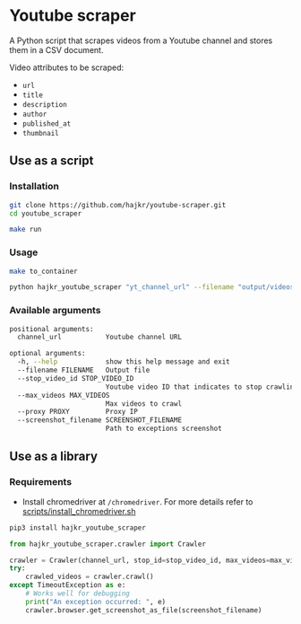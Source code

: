 # Youtube scraper

A Python script that scrapes videos from a Youtube channel and stores them in a CSV document.

Video attributes to be scraped:
* `url`
* `title`
* `description`
* `author`
* `published_at`
* `thumbnail`

## Use as a script

### Installation

```bash
git clone https://github.com/hajkr/youtube-scraper.git
cd youtube_scraper

make run
```

### Usage

```bash
make to_container

python hajkr_youtube_scraper "yt_channel_url" --filename "output/videos.csv"
```

### Available arguments

```bash
positional arguments:
  channel_url           Youtube channel URL

optional arguments:
  -h, --help            show this help message and exit
  --filename FILENAME   Output file
  --stop_video_id STOP_VIDEO_ID
                        Youtube video ID that indicates to stop crawling
  --max_videos MAX_VIDEOS
                        Max videos to crawl
  --proxy PROXY         Proxy IP
  --screenshot_filename SCREENSHOT_FILENAME
                        Path to exceptions screenshot
```


## Use as a library

### Requirements

* Install chromedriver at `/chromedriver`. For more details refer to [scripts/install_chromedriver.sh](scripts/install_chromedriver.sh)

```bash
pip3 install hajkr_youtube_scraper
```

```python
from hajkr_youtube_scraper.crawler import Crawler

crawler = Crawler(channel_url, stop_id=stop_video_id, max_videos=max_videos, proxy_ip=proxy)
try:
    crawled_videos = crawler.crawl()
except TimeoutException as e:
    # Works well for debugging
    print("An exception occurred: ", e)
    crawler.browser.get_screenshot_as_file(screenshot_filename)
```

